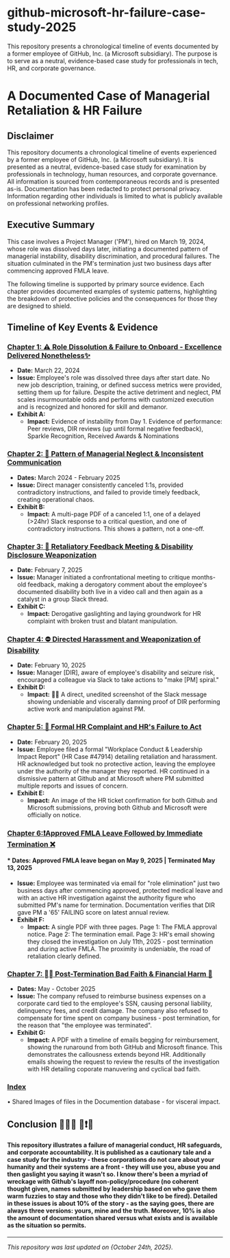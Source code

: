 # github-microsoft-hr-failure-case-study-2025
This repository presents a chronological timeline of events documented by a former employee of GitHub, Inc. (a Microsoft subsidiary). The purpose is to serve as a neutral, evidence-based case study for professionals in tech, HR, and corporate governance. 

# A Documented Case of Managerial Retaliation & HR Failure

## Disclaimer

This repository documents a chronological timeline of events experienced by a former employee of GitHub, Inc. (a Microsoft subsidiary). It is presented as a neutral, evidence-based case study for examination by professionals in technology, human resources, and corporate governance. All information is sourced from contemporaneous records and is presented as-is. Documentation has been redacted to protect personal privacy. Information regarding other individuals is limited to what is publicly available on professional networking profiles.

## Executive Summary

This case involves a Project Manager ('PM'), hired on March 19, 2024, whose role was dissolved days later, initiating a documented pattern of managerial instability, disability discrimination, and procedural failures. The situation culminated in the PM's termination just two business days after commencing approved FMLA leave.

The following timeline is supported by primary source evidence. Each chapter provides documented examples of systemic patterns, highlighting the breakdown of protective policies and the consequences for those they are designed to shield.

## Timeline of Key Events & Evidence

### [Chapter 1: ⚠️ Role Dissolution & Failure to Onboard - Excellence Delivered Nonetheless✨](https://github.com/denydelaydefend/github-microsoft-hr-failure-case-study-2025/issues/1)
*   **Date:** March 22, 2024
*   **Issue:** Employee's role was dissolved three days after start date. No new job description, training, or defined success metrics were provided, setting them up for failure. Despite the active detriment and neglect, PM scales insurmountable odds and performs with customized execution and is recognized and honored for skill and demanor.
*   **Exhibit A:**  
    *   <b>Impact:</b> Evidence of instability from Day 1. Evidence of performance: Peer reviews, DIR reviews (up until formal negative feedback), Sparkle Recognition, Received Awards & Nominations
      
### [Chapter 2: 🔦 Pattern of Managerial Neglect & Inconsistent Communication](https://github.com/denydelaydefend/github-microsoft-hr-failure-case-study-2025/issues/2)
*   **Dates:** March 2024 - February 2025
*   **Issue:** Direct manager consistently canceled 1:1s, provided contradictory instructions, and failed to provide timely feedback, creating operational chaos.
*   **Exhibit B:**
    *    <b>Impact:</b>  A multi-page PDF of a canceled 1:1, one of a delayed (>24hr) Slack response to a critical question, and one of contradictory instructions. This shows a pattern, not a one-off.

### [Chapter 3: 🚨 Retaliatory Feedback Meeting & Disability Disclosure Weaponization](https://github.com/denydelaydefend/github-microsoft-hr-failure-case-study-2025/issues/3)
*   **Date:** February 7, 2025
*   **Issue:** Manager initiated a confrontational meeting to critique months-old feedback, making a derogatory comment about the employee's documented disability both live in a video call and then again as a catalyst in a group Slack thread. 
*   **Exhibit C:** 
    *    <b>Impact:</b>  Derogative gaslighting and laying groundwork for HR complaint with broken trust and blatant manipulation. 

###  [Chapter 4: ⛔ Directed Harassment and Weaponization of Disability](https://github.com/denydelaydefend/github-microsoft-hr-failure-case-study-2025/issues/4)
*   **Date:** February 10, 2025
*   **Issue:** Manager [DIR], aware of employee's disability and seizure risk, encouraged a colleague via Slack to take actions to "make [PM] spiral."
*   **Exhibit D:** 
    *   **Impact:** 💨🔫 A direct, unedited screenshot of the Slack message showing undeniable and viscerally damning proof of DIR performing active work and manipulation against PM.  

###  [Chapter 5: 📩 Formal HR Complaint and HR's Failure to Act](https://github.com/denydelaydefend/github-microsoft-hr-failure-case-study-2025/issues/5)
*   **Date:** February 20, 2025
*   **Issue:** Employee filed a formal "Workplace Conduct & Leadership Impact Report" (HR Case #47914) detailing retaliation and harassment. HR acknowledged but took no protective action, leaving the employee under the authority of the manager they reported. HR continued in a dismissive pattern at Github and at Microsoft where PM submitted multiple reports and issues of concern. 
*   **Exhibit E:**
    *   **Impact:** An image of the HR ticket confirmation for both Github and Microsoft submissions, proving both Github and Microsoft were officially on notice.

###  [Chapter 6:❗Approved FMLA Leave Followed by Immediate Termination ❌](https://github.com/denydelaydefend/github-microsoft-hr-failure-case-study-2025/issues/6)
#### *   **Dates:** Approved FMLA leave began on May 9, 2025 | Terminated May 13, 2025
*   **Issue:** Employee was terminated via email for "role elimination" just two business days after commencing approved, protected medical leave and with an active HR investigation against the authority figure who submitted PM's name for termination. Documentation verifies that DIR gave PM a '65' FAILING score on latest annual review. 
*   **Exhibit F:**
    *   **Impact:** A single PDF with three pages. Page 1: The FMLA approval notice. Page 2: The termination email. Page 3: HR's email showing they closed the investigation on July 11th, 2025 - post termination and during active FMLA.  The proximity is undeniable, the road of retaliation clearly defined. 

###  [Chapter 7: ⛓️‍💥 Post-Termination Bad Faith & Financial Harm 💸](https://github.com/denydelaydefend/github-microsoft-hr-failure-case-study-2025/issues/7)
*   **Dates:** May - October 2025
*   **Issue:** The company refused to reimburse business expenses on a corporate card tied to the employee's SSN, causing personal liability, delinquency fees, and credit damage. The company also refused to compensate for time spent on company business - post termination, for the reason that "the employee was terminated". 
*   **Exhibit G:** 
    *   **Impact:** A PDF with a timeline of emails begging for reimbursement, showing the runaround from both GitHub and Microsoft finance. This demonstrates the callousness extends beyond HR. Additionally emails showing the request to review the results of the investigation with HR detailing coporate manuvering and cyclical bad faith. 

### [Index](https://github.com/denydelaydefend/github-microsoft-hr-failure-case-study-2025/issues/8)
• Shared Images of files in the Documention database - for visceral impact. 


## Conclusion 🤦🏼‍♀️ 📢❗🚨
#### This repository illustrates a failure of managerial conduct, HR safeguards, and corporate accountability. It is published as a cautionary tale and a case study for the industry - these corporations do not care about your humanity and their systems are a front - they will use you, abuse you and then gaslight you saying it wasn't so. I know there's been a myriad of wreckage with Github's layoff non-policy/procedure (no coherent thought given, names submitted by leadership based on who gave them warm fuzzies to stay and those who they didn't like to be fired). Detailed in these issues is about 10% of the story - as the saying goes, there are always three versions: yours, mine and the truth. Moreover, 10% is also the amount of documentation shared versus what exists and is available as the situation so permits. 

---
*This repository was last updated on {October 24th, 2025}.*
